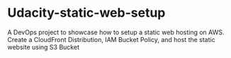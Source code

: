 # Udacity-static-web-setup
A DevOps project to showcase how to setup a static web hosting on AWS.
Create a CloudFront Distribution, IAM Bucket Policy, and host the static website using S3 Bucket
